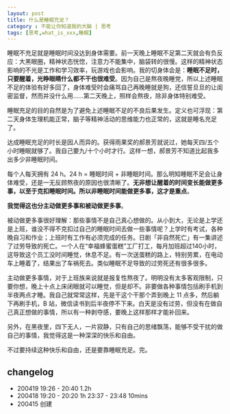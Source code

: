 ```yaml
---
layout: post
title: 什么是睡眠充足？
category : 不能让你知道我的大脑 | 思考
tags: [思考,what_is_xxx,睡眠]
---
```


睡眠不充足就是睡眠时间没达到身体需要。前一天晚上睡眠不足第二天就会有负反应：大黑眼圈，精神状态恍惚，注意力不能集中，脑袋转的很慢。这样的精神状态影响的不光是工作和学习效率，玩游戏也会影响。我的切身体会是：**睡眠不足时，只要醒着，光睁眼睛什么都不干也很难受**。因为自己是熬夜晚睡党，所以上述睡眠不足的体验有好多回了，身体难受时会痛骂自己再晚睡就是狗，还信誓旦旦的让闺密监督，然而并没什么用......第二天晚上，照样会熬夜，除非身体特别难受。

睡眠充足的目的自然是为了避免上述睡眠不足的不良后果发生。定义也可浮现：第二天身体生理机能正常，脑子等精神活动的思维能力也正常的，这就是睡名充足了。

达成睡眠充足的时长是因人而异的。获得雨果奖的郝景芳就说过，她每天四/五个小时睡眠就够了。我自己要九/十个小时才行。这样一想，郝景芳不知道比起我多出多少非睡眠时间。

每个人每天拥有 24 h。24 h = 睡眠时间 + 非睡眠时间。那么明知睡眠不足会让身体难受，还是一无反顾熬夜的原因也很清晰了。**无非想让醒着的时间变长能做更多事，以至于克扣睡眠时间。所以非睡眠时间能做更多事，这才是重点**。

**我觉得这也分主动做更多事和被动做更多事**。

被动做更多事很好理解：那些事情不是自己真心想做的。从小到大，无论是上学还是上班，谁没不得不克扣过自己的睡眠时间去做一些事情呢？上学时有考试，各种晚自习和作业；上班时有工作有必须完成的任务。日剧「非自然死亡」有一集讲述了过劳导致的死亡。一个人在“幸福蜂蜜蛋糕”工厂打工，每月加班超过140小时，这导致这个员工没时间睡觉，休息不足。有一次送蛋糕的路上，特别劳累，在电动车上睡着了，结果出了车祸死去。类似睡眠不足导致的过劳死还有很多很多。

主动做更多事情，对于上班族来说就是报复性熬夜了。明明没有太多客观限制，只要你想，晚上十点上床闭眼就可以睡觉，但是却不。非要做各种事情包括刷手机到半夜两点才睡。我自己就常常这样，先是干这个干那个弄到晚上 11 点多，然后躺下再刷手机，B 站，微信读书到后半夜停不下来。白天是没有过劳，但没有在做自己真正想做的事情，所以有一种剥夺感，要晚上这样那样才能补回来。

另外，在黑夜里，四下无人，一片寂静，只有自己的思绪飘荡，能够不受干扰的做自己的事情，我觉得这是一种深深的快乐和自由。

不过要持续这种快乐和自由，还是要靠睡眠充足。完。


## changelog
- 200419 19:26 - 20:40 1.2h
- 200418 19:20 - 20:20 1h 23:37 - 23:48 10mins
- 200415 创建
